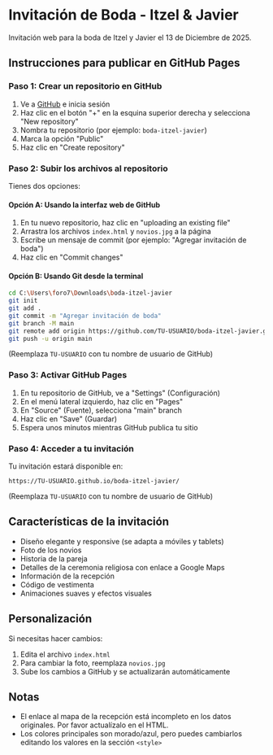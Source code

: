 # Invitación de Boda - Itzel & Javier

Invitación web para la boda de Itzel y Javier el 13 de Diciembre de 2025.

## Instrucciones para publicar en GitHub Pages

### Paso 1: Crear un repositorio en GitHub

1. Ve a [GitHub](https://github.com) e inicia sesión
2. Haz clic en el botón "+" en la esquina superior derecha y selecciona "New repository"
3. Nombra tu repositorio (por ejemplo: `boda-itzel-javier`)
4. Marca la opción "Public"
5. Haz clic en "Create repository"

### Paso 2: Subir los archivos al repositorio

Tienes dos opciones:

#### Opción A: Usando la interfaz web de GitHub

1. En tu nuevo repositorio, haz clic en "uploading an existing file"
2. Arrastra los archivos `index.html` y `novios.jpg` a la página
3. Escribe un mensaje de commit (por ejemplo: "Agregar invitación de boda")
4. Haz clic en "Commit changes"

#### Opción B: Usando Git desde la terminal

```bash
cd C:\Users\foro7\Downloads\boda-itzel-javier
git init
git add .
git commit -m "Agregar invitación de boda"
git branch -M main
git remote add origin https://github.com/TU-USUARIO/boda-itzel-javier.git
git push -u origin main
```

(Reemplaza `TU-USUARIO` con tu nombre de usuario de GitHub)

### Paso 3: Activar GitHub Pages

1. En tu repositorio de GitHub, ve a "Settings" (Configuración)
2. En el menú lateral izquierdo, haz clic en "Pages"
3. En "Source" (Fuente), selecciona "main" branch
4. Haz clic en "Save" (Guardar)
5. Espera unos minutos mientras GitHub publica tu sitio

### Paso 4: Acceder a tu invitación

Tu invitación estará disponible en:
```
https://TU-USUARIO.github.io/boda-itzel-javier/
```

(Reemplaza `TU-USUARIO` con tu nombre de usuario de GitHub)

## Características de la invitación

- Diseño elegante y responsive (se adapta a móviles y tablets)
- Foto de los novios
- Historia de la pareja
- Detalles de la ceremonia religiosa con enlace a Google Maps
- Información de la recepción
- Código de vestimenta
- Animaciones suaves y efectos visuales

## Personalización

Si necesitas hacer cambios:

1. Edita el archivo `index.html`
2. Para cambiar la foto, reemplaza `novios.jpg`
3. Sube los cambios a GitHub y se actualizarán automáticamente

## Notas

- El enlace al mapa de la recepción está incompleto en los datos originales. Por favor actualízalo en el HTML.
- Los colores principales son morado/azul, pero puedes cambiarlos editando los valores en la sección `<style>`
